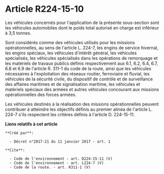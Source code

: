 # Article R224-15-10

Les véhicules concernés pour l'application de la présente sous-section sont les véhicules automobiles dont le poids total
autorisé en charge est inférieur à 3,5 tonnes.

Sont considérés comme des véhicules utilisés pour les missions opérationnelles, au sens de l'article L. 224-7, les engins de
service hivernal, les engins spéciaux, les véhicules d'intérêt général, les véhicules spécialisés, les véhicules spécialisés
dans les opérations de remorquage et les matériels de travaux publics définis respectivement aux 6.1, 6.2, 6.4, 6.7, 6.8 et
6.9 de l'article R. 311-1 du code de la route, ainsi que les véhicules nécessaires à l'exploitation des réseaux routier,
ferroviaire et fluvial, les véhicules de la sécurité civile, du dispositif de contrôle et de surveillance des affaires
maritimes et de signalisation maritime, les véhicules et matériels spéciaux des armées et autres véhicules concourant aux
missions opérationnelles des forces armées.

Les véhicules destinés à la réalisation des missions opérationnelles peuvent contribuer à atteindre les objectifs définis au
premier alinéa de l'article L. 224-7 s'ils respectent les critères définis à l'article D. 224-15-11.

**Liens relatifs à cet article**

	**Créé par**:

	  - Décret n°2017-21 du 11 janvier 2017 - art. 1

	**Cite**:

	  - Code de l'environnement - art. D224-15-11 (V)
	  - Code de l'environnement - art. L224-7 (V)
	  - Code de la route. - art. R311-1 (V)
